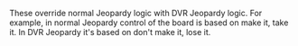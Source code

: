These override normal Jeopardy logic with DVR Jeopardy logic. For example, in normal Jeopardy control of the board is based on make it, take it. In DVR Jeopardy it's based on don't make it, lose it.
